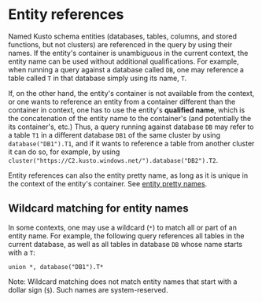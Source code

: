 # Entity references

Named Kusto schema entities (databases, tables, columns, and stored functions,
but not clusters) are referenced in the query by using their names. If the entity's
container is unambiguous in the current context, the entity name can be used
without additional qualifications. For example, when running a query against a
database called `DB`, one may reference a table called `T` in that database
simply using its name, `T`.

If, on the other hand, the entity's container is not available from the
context, or one wants to reference an entity from a container different than
the container in context, one has to use the entity's **qualified name**,
which is the concatenation of the entity name to the container's (and potentially
the its container's, etc.) Thus, a query running against database `DB` may
refer to a table `T1` in a different database `DB1` of the same cluster by using
`database("DB1").T1`, and if it wants to reference a table from another cluster
it can do so, for example, by using `cluster("https://C2.kusto.windows.net/").database("DB2").T2`.

Entity references can also the entity pretty name, as long as it is unique
in the context of the entity's container. See [entity pretty names](./entity-names.md#entity-pretty-names).

## Wildcard matching for entity names

In some contexts, one may use a wildcard (`*`) to match all or part of an entity
name. For example, the following query references all tables in the current database,
as well as all tables in database `DB` whose name starts with a `T`:

```
union *, database("DB1").T*
```

Note: Wildcard matching does not match entity names that start with a dollar sign (`$`).
Such names are system-reserved.
